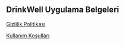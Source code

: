    ## DrinkWell Uygulama Belgeleri

   [Gizlilik Politikası](privacy.md)
   
   [Kullanım Koşulları](terms.md)

